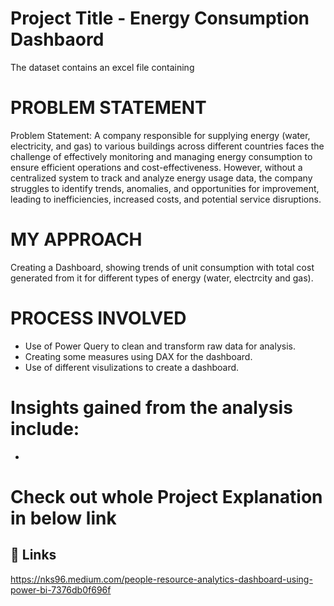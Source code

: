 # Project Title - Energy Consumption Dashbaord
The dataset contains an excel file containing 

# PROBLEM STATEMENT
Problem Statement: 
A company responsible for supplying energy (water, electricity, and gas) to various buildings across different countries faces the challenge of effectively monitoring and managing energy consumption to ensure efficient operations and cost-effectiveness. However, without a centralized system to track and analyze energy usage data, the company struggles to identify trends, anomalies, and opportunities for improvement, leading to inefficiencies, increased costs, and potential service disruptions.

# MY APPROACH
Creating a Dashboard, showing trends of unit consumption with total cost generated from it for different types of energy (water, electrcity and gas).

# PROCESS INVOLVED
* Use of Power Query to clean and transform raw data for analysis.
* Creating some measures using DAX for the dashboard.
* Use of different visulizations to create a dashboard.

# Insights gained from the analysis include:
* 


#  Check out whole Project Explanation in below link 
## 🔗 Links
https://nks96.medium.com/people-resource-analytics-dashboard-using-power-bi-7376db0f696f

